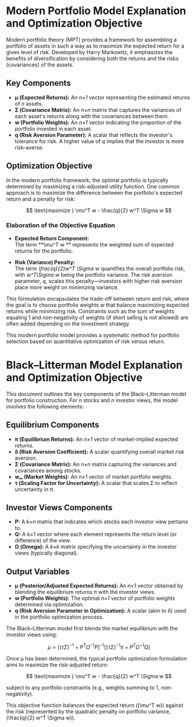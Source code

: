 # Modern Portfolio Model Explanation and Optimization Objective

Modern portfolio theory (MPT) provides a framework for assembling a portfolio of assets in such a way as to maximize the expected return for a given level of risk. Developed by Harry Markowitz, it emphasizes the benefits of diversification by considering both the returns and the risks (covariances) of the assets.

## Key Components
- **μ (Expected Returns):** An *n×1* vector representing the estimated returns of *n* assets.
- **Σ (Covariance Matrix):** An *n×n* matrix that captures the variances of each asset's returns along with the covariances between them.
- **w (Portfolio Weights):** An *n×1* vector indicating the proportion of the portfolio invested in each asset.
- **q (Risk Aversion Parameter):** A scalar that reflects the investor's tolerance for risk. A higher value of *q* implies that the investor is more risk-averse.

## Optimization Objective
In the modern portfolio framework, the optimal portfolio is typically determined by maximizing a risk-adjusted utility function. One common approach is to maximize the difference between the portfolio's expected return and a penalty for risk:

$$
\text{maximize } \mu^T w - \frac{q}{2} w^T \Sigma w
$$

### Elaboration of the Objective Equation

- **Expected Return Component:**  
  The term **\mu^T w ** represents the weighted sum of expected returns for the portfolio.
  
- **Risk (Variance) Penalty:**  
  The term *\frac{q}{2}w^T \Sigma w* quantifies the overall portfolio risk, with *w^T\Sigma w* being the portfolio variance. The risk aversion parameter, *q*, scales this penalty—investors with higher risk aversion place more weight on minimizing variance.

This formulation encapsulates the trade-off between return and risk, where the goal is to choose portfolio weights *w* that balance maximizing expected returns while minimizing risk. Constraints such as the sum of weights equaling 1 and non-negativity of weights (if short selling is not allowed) are often added depending on the investment strategy.

This modern portfolio model provides a systematic method for portfolio selection based on quantitative optimization of risk versus return.








# Black–Litterman Model Explanation and Optimization Objective

This document outlines the key components of the Black–Litterman model for portfolio construction. For *n* stocks and *n* investor views, the model involves the following elements:

## Equilibrium Components
- **π (Equilibrium Returns):** An *n×1* vector of market-implied expected returns.
- **δ (Risk Aversion Coefficient):** A scalar quantifying overall market risk aversion.
- **Σ (Covariance Matrix):** An *n×n* matrix capturing the variances and covariances among stocks.
- **wₘ (Market Weights):** An *n×1* vector of market portfolio weights.
- **τ (Scaling Factor for Uncertainty):** A scalar that scales Σ to reflect uncertainty in π.

## Investor Views Components
- **P:** A *k×n* matrix that indicates which stocks each investor view pertains to.
- **Q:** A *k×1* vector where each element represents the return level (or difference) of the view.
- **Ω (Omega):** A *k×k* matrix specifying the uncertainty in the investor views (typically diagonal).

## Output Variables
- **μ (Posterior/Adjusted Expected Returns):** An *n×1* vector obtained by blending the equilibrium returns π with the investor views.
- **w (Portfolio Weights):** The optimal *n×1* vector of portfolio weights determined via optimization.
- **q (Risk Aversion Parameter in Optimization):** A scalar (akin to δ) used in the portfolio optimization process.

The Black–Litterman model first blends the market equilibrium with the investor views using:

$$
\mu = \left[ (\tau \Sigma)^{-1} + P^T \Omega^{-1} P \right]^{-1} \left[ (\tau \Sigma)^{-1} \pi + P^T \Omega^{-1} Q \right]
$$

Once μ has been determined, the typical portfolio optimization formulation aims to maximize the risk-adjusted return:

$$
\text{maximize } \mu^T w - \frac{q}{2} w^T \Sigma w
$$

subject to any portfolio constraints (e.g., weights summing to 1, non-negativity).

This objective function balances the expected return (\(\mu^T w\)) against the risk (represented by the quadratic penalty on portfolio variance, \(\frac{q}{2} w^T \Sigma w\)).
